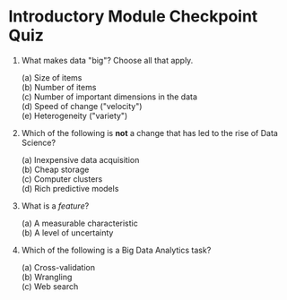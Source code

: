 # Introductory Module Checkpoint Quiz

1. What makes data "big"?  Choose all that apply.

    (a) Size of items    
    (b) Number of items\
    (c) Number of important dimensions in the data\
    (d) Speed of change ("velocity")\
    (e) Heterogeneity ("variety")

1. Which of the following is **not** a change that has led to the rise of Data Science?

    (a) Inexpensive data acquisition\
    (b) Cheap storage\
    (c) Computer clusters\
    (d) Rich predictive models

1. What is a *feature*?

    (a) A measurable characteristic\
    (b) A level of uncertainty

1. Which of the following is a Big Data Analytics task?

    (a) Cross-validation\
    (b) Wrangling\
    (c) Web search

